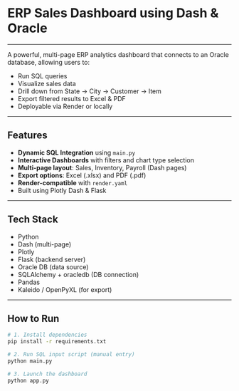 # ERP Sales Dashboard using Dash & Oracle

---

A powerful, multi-page ERP analytics dashboard that connects to an Oracle database, allowing users to:

- Run SQL queries
- Visualize sales data
- Drill down from State → City → Customer → Item
- Export filtered results to Excel & PDF
- Deployable via Render or locally

---

## Features

- **Dynamic SQL Integration** using `main.py`
- **Interactive Dashboards** with filters and chart type selection
- **Multi-page layout**: Sales, Inventory, Payroll (Dash pages)
- **Export options**: Excel (.xlsx) and PDF (.pdf)
- **Render-compatible** with `render.yaml`
- Built using Plotly Dash & Flask

---

## Tech Stack

- Python
- Dash (multi-page)
- Plotly
- Flask (backend server)
- Oracle DB (data source)
- SQLAlchemy + oracledb (DB connection)
- Pandas
- Kaleido / OpenPyXL (for export)

---

## How to Run

```bash
# 1. Install dependencies
pip install -r requirements.txt

# 2. Run SQL input script (manual entry)
python main.py

# 3. Launch the dashboard
python app.py
